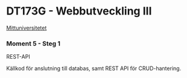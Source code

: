 # DT173G - Webbutveckling III

[Mittuniversitetet](https://www.miun.se/ "Mittuniversitetets Hemsida")

### Moment 5 - Steg 1

REST-API

Källkod för anslutning till databas, samt REST API för CRUD-hantering. 
